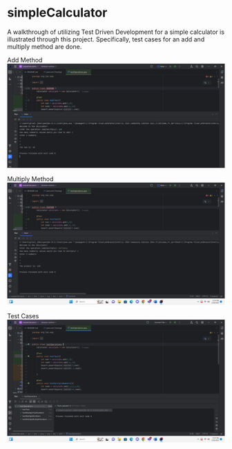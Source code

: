 # simpleCalculator
A walkthrough of utilizing Test Driven Development for a simple calculator is illustrated through this project. Specifically, test cases for an add and multiply method are done. 

Add Method
![Add Method](https://github.com/lee741/simpleCalculator/blob/main/Add%20Method.png)

Multiply Method
![Multiply Method](https://github.com/lee741/simpleCalculator/blob/main/Multiply%20Method.png)

Test Cases
![Test Cases](https://github.com/lee741/simpleCalculator/blob/main/Test%20Cases.png)

